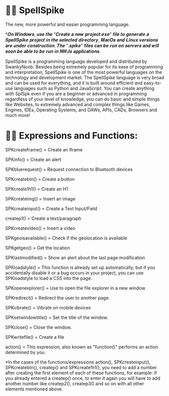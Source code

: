 # 🐱‍👤 SpellSpike
The new, more powerful and easier programming language.

*𝑶𝒏 𝑾𝒊𝒏𝒅𝒐𝒘𝒔, 𝒖𝒔𝒆 𝒕𝒉𝒆 "𝑪𝒓𝒆𝒂𝒕𝒆 𝒂 𝒏𝒆𝒘 𝒑𝒓𝒐𝒋𝒆𝒄𝒕.𝒆𝒙𝒆" 𝒇𝒊𝒍𝒆 𝒕𝒐 𝒈𝒆𝒏𝒆𝒓𝒂𝒕𝒆 𝒂 𝑺𝒑𝒆𝒍𝒍𝑺𝒑𝒊𝒌𝒆 𝒑𝒓𝒐𝒋𝒆𝒄𝒕 𝒊𝒏 𝒕𝒉𝒆 𝒔𝒆𝒍𝒆𝒄𝒕𝒆𝒅 𝒅𝒊𝒓𝒆𝒄𝒕𝒐𝒓𝒚, 𝑴𝒂𝒄𝑶𝒔 𝒂𝒏𝒅 𝑳𝒊𝒏𝒖𝒙 𝒗𝒆𝒓𝒔𝒊𝒐𝒏𝒔 𝒂𝒓𝒆 𝒖𝒏𝒅𝒆𝒓 𝒄𝒐𝒏𝒔𝒕𝒓𝒖𝒄𝒕𝒊𝒐𝒏. 𝑻𝒉𝒆 ".𝒔𝒑𝒊𝒌𝒆" 𝒇𝒊𝒍𝒆𝒔 𝒄𝒂𝒏 𝒃𝒆 𝒓𝒖𝒏 𝒐𝒏 𝒔𝒆𝒓𝒗𝒆𝒓𝒔 𝒂𝒏𝒅 𝒘𝒊𝒍𝒍 𝒔𝒐𝒐𝒏 𝒃𝒆 𝒂𝒃𝒍𝒆 𝒕𝒐 𝒃𝒆 𝒓𝒖𝒏 𝒊𝒏 𝑵𝑾𝑱𝒔 𝒂𝒑𝒑𝒍𝒊𝒄𝒂𝒕𝒊𝒐𝒏𝒔.

SpellSpike is a programming language developed and distributed by SwankyNoob.
Besides being extremely popular for its ease of programming and interpretation, SpellSpike is one of the most powerful languages on the technology and development market. The SpellSpike language is very broad and can be used for everything, and it is built around efficient and easy-to-use languages such as Python and JavaScript. You can create anything with SplSpk even if you are a beginner or advanced in programming regardless of your level of knowledge, you can do basic and simple things like Websites, to extremely advanced and complex things like Games, Engines, IDEs, Operating Systems, and DAWs, APIs, CADs, Browsers and much more!

# 🐱‍🚀 Expressions and Functions:
SPKcreateframe() = Create an Iframe

SPKinfo() = Create an alert

SPKbluerequest() = Request connection to Bluetooth devices

SPKcreatebtn() = Create a button

SPKcreate1h1() = Create an H1

SPKcreateimg() = Insert an image

SPKcreateinput() = Create a Text Input/Field

createp1() = Create a text/paragraph

SPKcreatevideo() = Insert a video

SPKgeoisavailable() = Check if the geolocation is available

SPKgetgeo() = Get the location

SPKlastmodified() = Show an alert about the last page modification

SPKloadstyle() = This function is already set up automatically, but if you accidentally disable it or a bug occurs in your project, you can use SPKloadstyle to load a CSS into the page.

SPKopenexplorer() = Use to open the file explorer in a new window.

SPKredirect() = Redirect the user to another page.

SPKvibrate() = Vibrate on mobile devices

SPKsetwindowtitle() = Set the title of the window.

SPKclose() = Close the window.

SPKwritefile() = Create a file

action() = This expression, also known as "function()" performs an action determined by you.

*In the cases of the functions/expressions action(), SPKcreateinput(), SPKcreatebtn(), createp() and SPKcreate1h1(), you need to add a number after creating the first element of each of these functions, for example: If you already entered a createp() once, to enter it again you will have to add another number like createp2(), createp3() and so on with all other elements mentioned above.
